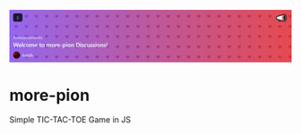 <a href="../../discussions/1">![banner](announce.png)</a>

# more-pion

Simple TIC-TAC-TOE Game in JS
